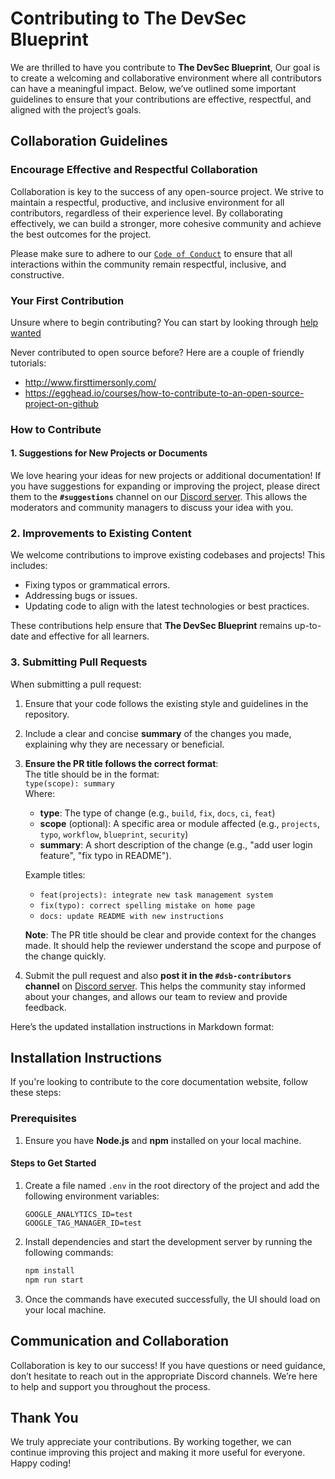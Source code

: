 # **Contributing to The DevSec Blueprint**

We are thrilled to have you contribute to **The DevSec Blueprint**, Our goal is to create a welcoming and collaborative environment where all contributors can have a meaningful impact. Below, we’ve outlined some important guidelines to ensure that your contributions are effective, respectful, and aligned with the project’s goals.

## **Collaboration Guidelines**

### **Encourage Effective and Respectful Collaboration**

Collaboration is key to the success of any open-source project. We strive to maintain a respectful, productive, and inclusive environment for all contributors, regardless of their experience level. By collaborating effectively, we can build a stronger, more cohesive community and achieve the best outcomes for the project.

Please make sure to adhere to our [`Code of Conduct`](CODE_OF_CONDUCT.md) to ensure that all interactions within the community remain respectful, inclusive, and constructive.

### **Your First Contribution**

Unsure where to begin contributing? You can start by looking through [help wanted](https://github.com/devsecblueprint/devsecblueprint/issues?q=state%3Aopen%20label%3A%22help%20wanted%22)

Never contributed to open source before? Here are a couple of friendly tutorials:

- <http://www.firsttimersonly.com/>
- <https://egghead.io/courses/how-to-contribute-to-an-open-source-project-on-github>

### **How to Contribute**

#### **1. Suggestions for New Projects or Documents**

We love hearing your ideas for new projects or additional documentation! If you have suggestions for expanding or improving the project, please direct them to the **`#suggestions`** channel on our [Discord server](https://discord.com/invite/enMmUNq8jc). This allows the moderators and community managers to discuss your idea with you.

### **2. Improvements to Existing Content**

We welcome contributions to improve existing codebases and projects! This includes:

- Fixing typos or grammatical errors.
- Addressing bugs or issues.
- Updating code to align with the latest technologies or best practices.

These contributions help ensure that **The DevSec Blueprint** remains up-to-date and effective for all learners.

### **3. Submitting Pull Requests**

When submitting a pull request:

1. Ensure that your code follows the existing style and guidelines in the repository.
2. Include a clear and concise **summary** of the changes you made, explaining why they are necessary or beneficial.
3. **Ensure the PR title follows the correct format**:  
   The title should be in the format:  
   `type(scope): summary`  
   Where:

   - **type**: The type of change (e.g., `build`, `fix`, `docs`, `ci`, `feat`)
   - **scope** (optional): A specific area or module affected (e.g., `projects`, `typo`, `workflow`, `blueprint`, `security`)
   - **summary**: A short description of the change (e.g., "add user login feature", "fix typo in README").

   Example titles:

   - `feat(projects): integrate new task management system`
   - `fix(typo): correct spelling mistake on home page`
   - `docs: update README with new instructions`

   **Note**: The PR title should be clear and provide context for the changes made. It should help the reviewer understand the scope and purpose of the change quickly.

4. Submit the pull request and also **post it in the `#dsb-contributors` channel** on [Discord server](https://discord.com/invite/enMmUNq8jc). This helps the community stay informed about your changes, and allows our team to review and provide feedback.

Here’s the updated installation instructions in Markdown format:

## Installation Instructions

If you're looking to contribute to the core documentation website, follow these steps:

### Prerequisites

1. Ensure you have **Node.js** and **npm** installed on your local machine.

#### Steps to Get Started

1. Create a file named `.env` in the root directory of the project and add the following environment variables:

   ```env
   GOOGLE_ANALYTICS_ID=test
   GOOGLE_TAG_MANAGER_ID=test
   ```

2. Install dependencies and start the development server by running the following commands:

   ```bash
   npm install
   npm run start
   ```

3. Once the commands have executed successfully, the UI should load on your local machine.

## Communication and Collaboration

Collaboration is key to our success! If you have questions or need guidance, don’t hesitate to reach out in the appropriate Discord channels. We’re here to help and support you throughout the process.

## Thank You

We truly appreciate your contributions. By working together, we can continue improving this project and making it more useful for everyone. Happy coding!
